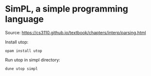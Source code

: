 # SimPL, a simple programming language

Source: https://cs3110.github.io/textbook/chapters/interp/parsing.html

Install utop:

    opam install utop

Run utop in simpl directory:

    dune utop simpl
